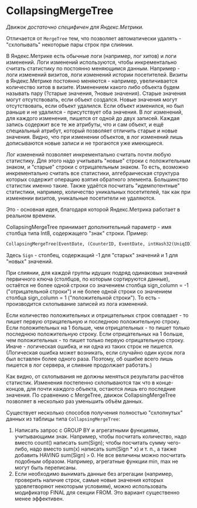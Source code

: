CollapsingMergeTree
===================

*Движок достаточно специфичен для Яндекс.Метрики.*

Отличается от `MergeTree` тем, что позволяет автоматически удалять - "схлопывать" некоторые пары строк при слиянии.

В Яндекс.Метрике есть обычные логи (например, лог хитов) и логи изменений. Логи изменений используются, чтобы инкрементально считать статистику по постоянно меняющимся данным. Например - логи изменений визитов, логи изменений истории посетителей. Визиты в Яндекс.Метрике постоянно меняются - например, увеличивается количество хитов в визите. Изменением какого либо объекта будем называть пару (?старые значения, ?новые значения). Старые значения могут отсутствовать, если объект создался. Новые значения могут отсутствовать, если объект удалился. Если объект изменился, но был раньше и не удалился - присутствует оба значения. В лог изменений, для каждого изменения, пишется от одной до двух записей. Каждая запись содержит все те же атрибуты, что и сам объект, и ещё специальный атрибут, который позволяет отличить старые и новые значения. Видно, что при изменении объектов, в лог изменений лишь дописываются новые записи и не трогаются уже имеющиеся.

Лог изменений позволяет инкрементально считать почти любую статистику. Для этого надо учитывать "новые" строки с положительным знаком, и "старые" строки с отрицательным знаком. То есть, возможно инкрементально считать все статистики, алгебраическая структура которых содержит операцию взятия обратного элемента. Большинство статистик именно такие. Также удаётся посчитать "идемпотентные" статистики, например, количество уникальных посетителей, так как при изменении визитов, уникальные посетители не удаляются.

Это - основная идея, благодаря которой Яндекс.Метрика работает в реальном времени.

CollapsingMergeTree принимает дополнительный параметр - имя столбца типа Int8, содержащего "знак" строки. Пример:

```sql
CollapsingMergeTree(EventDate, (CounterID, EventDate, intHash32(UniqID), VisitID), 8192, Sign)
```

Здесь `Sign` - столбец, содержащий -1 для "старых" значений и 1 для "новых" значений.

При слиянии, для каждой группы идущих подряд одинаковых значений первичного ключа (столбцов, по которым сортируются данные), остаётся не более одной строки со значением столбца sign_column = -1 ("отрицательной строки") и не более одной строки со значением столбца sign_column = 1 ("положительной строки"). То есть - производится схлопывание записей из лога изменений.

Если количество положительных и отрицательных строк совпадает - то пишет первую отрицательную и последнюю положительную строку.
Если положительных на 1 больше, чем отрицательных - то пишет только последнюю положительную строку.
Если отрицательных на 1 больше, чем положительных - то пишет только первую отрицательную строку.
Иначе - логическая ошибка, и ни одна из таких строк не пишется. (Логическая ошибка может возникать, если случайно один кусок лога был вставлен более одного раза. Поэтому, об ошибке всего лишь пишется в лог сервера, и слияние продолжает работать.)

Как видно, от схлопывания не должны меняться результаты расчётов статистик.
Изменения постепенно схлопываются так что в конце-концов, для почти каждого объекта, остаются лишь его последние значения.
По сравнению с MergeTree, движок CollapsingMergeTree позволяет в несколько раз уменьшить объём данных.

Существует несколько способов получения полностью "схлопнутых" данных из таблицы типа `CollapsingMergeTree`:

1.  Написать запрос с GROUP BY и агрегатными функциями, учитывающими знак. Например, чтобы посчитать количество, надо вместо count() написать sum(Sign); чтобы посчитать сумму чего-либо, надо вместо sum(x) написать sum(Sign \* x) и т. п., а также добавить HAVING sum(Sign) `>` 0. Не все величины можно посчитать подобным образом. Например, агрегатные функции min, max не могут быть переписаны.
2.  Если необходимо вынимать данные без агрегации (например, проверить наличие строк, самые новые значения которых удовлетворяют некоторым условиям), можно использовать модификатор FINAL для секции FROM. Это вариант существенно менее эффективен.


